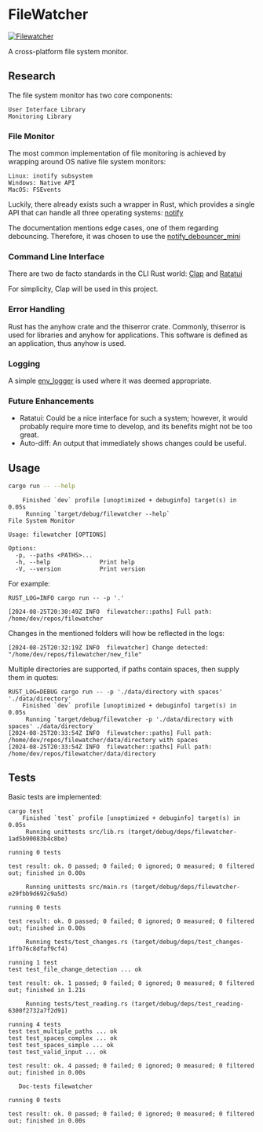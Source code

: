 # FileWatcher
[![Filewatcher](https://github.com/dHofmeister/filewatcher/actions/workflows/rust.yml/badge.svg)](https://github.com/dHofmeister/filewatcher/actions/workflows/rust.yml)

A cross-platform file system monitor.

## Research

The file system monitor has two core components:

    User Interface Library
    Monitoring Library

### File Monitor

The most common implementation of file monitoring is achieved by wrapping around OS native file system monitors:

    Linux: inotify subsystem
    Windows: Native API
    MacOS: FSEvents

Luckily, there already exists such a wrapper in Rust, which provides a single API that can handle all three operating systems: [notify](https://docs.rs/notify/latest/notify/)

The documentation mentions edge cases, one of them regarding debouncing. Therefore, it was chosen to use the [notify_debouncer_mini](https://docs.rs/notify-debouncer-mini/latest/notify_debouncer_mini/) 
### Command Line Interface

There are two de facto standards in the CLI Rust world:
    [Clap](https://docs.rs/clap/latest/clap/) and
    [Ratatui](https://docs.rs/ratatui/0.23.0/ratatui/)
    
For simplicity, Clap will be used in this project.
### Error Handling

Rust has the anyhow crate and the thiserror crate. Commonly, thiserror is used for libraries and anyhow for applications. This software is defined as an application, thus anyhow is used.

### Logging

A simple [env_logger](https://crates.io/crates/env_logger) is used where it was deemed appropriate.

### Future Enhancements
- Ratatui: Could be a nice interface for such a system; however, it would probably require more time to develop, and its benefits might not be too great.
- Auto-diff: An output that immediately shows changes could be useful.

## Usage
```bash
cargo run -- --help
```

```
    Finished `dev` profile [unoptimized + debuginfo] target(s) in 0.05s
     Running `target/debug/filewatcher --help`
File System Monitor

Usage: filewatcher [OPTIONS]

Options:
  -p, --paths <PATHS>...
  -h, --help              Print help
  -V, --version           Print version
```

For example:
```
RUST_LOG=INFO cargo run -- -p '.'
```
```
[2024-08-25T20:30:49Z INFO  filewatcher::paths] Full path: /home/dev/repos/filewatcher
```
Changes in the mentioned folders will how be reflected in the logs:
```
[2024-08-25T20:32:19Z INFO  filewatcher] Change detected: "/home/dev/repos/filewatcher/new_file"
```
Multiple directories are supported, if paths contain spaces, then supply them in quotes:
```
RUST_LOG=DEBUG cargo run -- -p './data/directory with spaces' './data/directory'
    Finished `dev` profile [unoptimized + debuginfo] target(s) in 0.05s
     Running `target/debug/filewatcher -p './data/directory with spaces' ./data/directory`
[2024-08-25T20:33:54Z INFO  filewatcher::paths] Full path: /home/dev/repos/filewatcher/data/directory with spaces
[2024-08-25T20:33:54Z INFO  filewatcher::paths] Full path: /home/dev/repos/filewatcher/data/directory
```

## Tests
Basic tests are implemented:
```
cargo test
    Finished `test` profile [unoptimized + debuginfo] target(s) in 0.05s
     Running unittests src/lib.rs (target/debug/deps/filewatcher-1ad5b90083b4c8be)

running 0 tests

test result: ok. 0 passed; 0 failed; 0 ignored; 0 measured; 0 filtered out; finished in 0.00s

     Running unittests src/main.rs (target/debug/deps/filewatcher-e29fbb9d692c9a5d)

running 0 tests

test result: ok. 0 passed; 0 failed; 0 ignored; 0 measured; 0 filtered out; finished in 0.00s

     Running tests/test_changes.rs (target/debug/deps/test_changes-1ffb76c8dfaf9cf4)

running 1 test
test test_file_change_detection ... ok

test result: ok. 1 passed; 0 failed; 0 ignored; 0 measured; 0 filtered out; finished in 1.21s

     Running tests/test_reading.rs (target/debug/deps/test_reading-6300f2732a7f2d91)

running 4 tests
test test_multiple_paths ... ok
test test_spaces_complex ... ok
test test_spaces_simple ... ok
test test_valid_input ... ok

test result: ok. 4 passed; 0 failed; 0 ignored; 0 measured; 0 filtered out; finished in 0.00s

   Doc-tests filewatcher

running 0 tests

test result: ok. 0 passed; 0 failed; 0 ignored; 0 measured; 0 filtered out; finished in 0.00s
```

